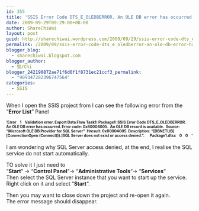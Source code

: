 ```yaml
---
id: 355
title: 'SSIS Error Code DTS_E_OLEDBERROR. An OLE DB error has occurred. Error code: 0x80004005. An OLE DB record is available. Source: &#8220;Microsoft OLE DB Provider for SQL Server&#8221; Hresult: 0x80004005 Description: &#8220;[DBNETLIB][ConnectionOpen (Connect()).]SQL Server does not exist or access denied.&#8221;'
date: 2009-09-29T09:29:00+08:00
author: ShareChiWai
layout: post
guid: http://sharechiwai.wordpress.com/2009/09/29/ssis-error-code-dts_e_oledberror-an-ole-db-error-has-occurred-error-code-0x80004005-an-ole-db-record-is-available-source-microsoft-ole-db-provider-for-sql-server-hresult-0x80004005
permalink: /2009/09/ssis-error-code-dts_e_oledberror-an-ole-db-error-has-occurred-error-code-0x80004005-an-ole-db-record-is-available-source-microsoft-ole-db-provider-for-sql-server-hresult-0x80004005/
blogger_blog:
  - sharechiwai.blogspot.com
blogger_author:
  - 智/Chi
blogger_242190872ae71f6d0f1f8731ec21ccf3_permalink:
  - "909347282396747564"
categories:
  - SSIS
---
```

When I open the SSIS project from I can see the following error from the &#8220;**Error List**&#8221; Panel

<span style="font-size:x-small;"><b>&#8216;Error    1    Validation error. Export Data Flow Task1: Package1: SSIS Error Code DTS_E_OLEDBERROR.  An OLE DB error has occurred. Error code: 0x80004005.  An OLE DB record is available.  Source: &#8220;Microsoft OLE DB Provider for SQL Server&#8221;  Hresult: 0x80004005  Description: &#8220;[DBNETLIB][ConnectionOpen (Connect()).]SQL Server does not exist or access denied.&#8221;.      Package1.dtsx    0    0    &#8216;<br /></b></span>  
I am wondering why SQL Server access denied, at the end, I realise the SQL service do not start automatically.

TO solve it I just need to  
&#8220;**Start**&#8221; -> &#8220;**Control Panel**&#8220;-> &#8220;**Administrative Tools**&#8220;-> &#8220;**Services**&#8220;  
Then select the SQL Server instance that you want to start up the service.  
Right click on it and select &#8220;**Start**&#8220;.

Then you may want to close down the project and re-open it again.  
The error message should disappear.